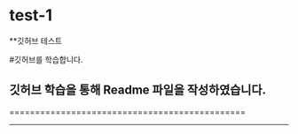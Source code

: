 # test-1
**깃허브 테스트

#깃허브를 학습합니다.

깃허브 학습을 통해 Readme 파일을 작성하였습니다.
---------------------------------------------
==============================================
**********************************************
